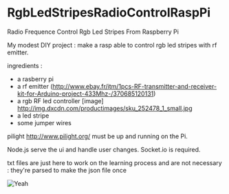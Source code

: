 RgbLedStripesRadioControlRaspPi
===============================

Radio Frequence Control Rgb Led Stripes From Raspberry Pi

My modest DIY project : make a rasp able to control rgb led stripes with rf emitter.

ingredients :
 - a rasberry pi
 - a rf emitter (http://www.ebay.fr/itm/1pcs-RF-transmitter-and-receiver-kit-for-Arduino-project-433Mhz-/370685120131)
 - a rgb RF led controller [image] http://img.dxcdn.com/productimages/sku_252478_1_small.jpg
 - a led stripe 
 - some jumper wires


pilight http://www.pilight.org/ must be up and running on the Pi.

Node.js serve the ui and handle user changes. Socket.io is required.

txt files are just here to work on the learning process and are not necessary : they're parsed to make the json file once

![Yeah](https://raw.github.com/glutamatt/RgbLedStripesRadioControlRaspPi/master/lab_test.jpg "Ok it would be better in the dark ....")
